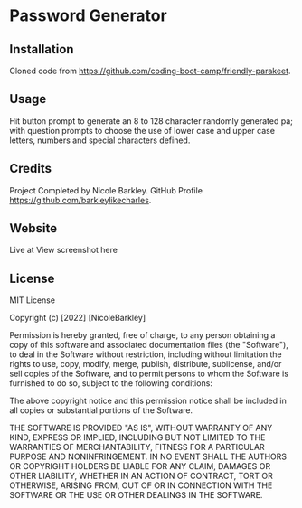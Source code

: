 # Password Generator 

## Installation 
Cloned code from https://github.com/coding-boot-camp/friendly-parakeet.

## Usage
Hit button prompt to generate an 8 to 128 character randomly generated pa; with question prompts to choose the use of lower case and upper case letters, numbers and special characters defined.

## Credits
Project Completed by Nicole Barkley.  GitHub Profile https://github.com/barkleylikecharles.


## Website
Live at 
View screenshot here 

## License
MIT License

Copyright (c) [2022] [NicoleBarkley]

Permission is hereby granted, free of charge, to any person obtaining a copy of this software and associated documentation files (the "Software"), to deal in the Software without restriction, including without limitation the rights to use, copy, modify, merge, publish, distribute, sublicense, and/or sell copies of the Software, and to permit persons to whom the Software is furnished to do so, subject to the following conditions:

The above copyright notice and this permission notice shall be included in all copies or substantial portions of the Software.

THE SOFTWARE IS PROVIDED "AS IS", WITHOUT WARRANTY OF ANY KIND, EXPRESS OR IMPLIED, INCLUDING BUT NOT LIMITED TO THE WARRANTIES OF MERCHANTABILITY, FITNESS FOR A PARTICULAR PURPOSE AND NONINFRINGEMENT. IN NO EVENT SHALL THE AUTHORS OR COPYRIGHT HOLDERS BE LIABLE FOR ANY CLAIM, DAMAGES OR OTHER LIABILITY, WHETHER IN AN ACTION OF CONTRACT, TORT OR OTHERWISE, ARISING FROM, OUT OF OR IN CONNECTION WITH THE SOFTWARE OR THE USE OR OTHER DEALINGS IN THE SOFTWARE.
